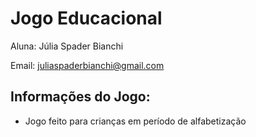 # __Jogo Educacional__

Aluna: Júlia Spader Bianchi

Email: juliaspaderbianchi@gmail.com

## Informações do Jogo:
* Jogo feito para crianças em período de alfabetização
